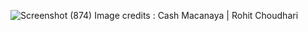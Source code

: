 
![Screenshot (874)](https://github.com/user-attachments/assets/9ecc7822-e15a-49fd-aa8e-49b24f2ddcf1)
Image credits : Cash Macanaya | Rohit Choudhari
